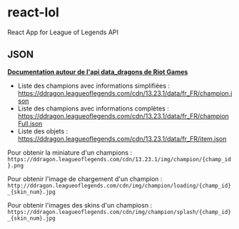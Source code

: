 # react-lol
React App for League of Legends API

## JSON 

**[Documentation autour de l'api data_dragons de Riot Games](https://developer.riotgames.com/docs/lol#data-dragon_champions)**

* Liste des champions avec informations simplifiées : https://ddragon.leagueoflegends.com/cdn/13.23.1/data/fr_FR/champion.json
* Liste des champions avec informations complètes : https://ddragon.leagueoflegends.com/cdn/13.23.1/data/fr_FR/championFull.json
* Liste des objets : https://ddragon.leagueoflegends.com/cdn/13.23.1/data/fr_FR/item.json

Pour obtenir la miniature d'un champions :
`https://ddragon.leagueoflegends.com/cdn/13.23.1/img/champion/{champ_id}.png`

Pour obtenir l'image de chargement d'un champion : 
`http://ddragon.leagueoflegends.com/cdn/img/champion/loading/{champ_id}_{skin_num}.jpg` 

Pour obtenir l'images des skins d'un champiosn : 
`https://ddragon.leagueoflegends.com/cdn/img/champion/splash/{champ_id}_{skin_num}.jpg`